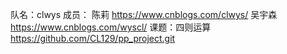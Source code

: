 队名：clwys
成员： 陈莉 https://www.cnblogs.com/clwys/ 
           吴宇森 https://www.cnblogs.com/wyscl/ 
课题：四则运算 https://github.com/CL129/pp_project.git